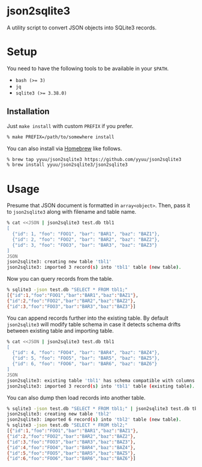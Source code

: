 # json2sqlite3

A utility script to convert JSON objects into SQLite3 records.

# Setup

You need to have the following tools to be available in your `$PATH`.

* `bash (>= 3)`
* `jq`
* `sqlite3 (>= 3.38.0)`

## Installation

Just `make install` with custom `PREFIX` if you prefer.

```sh
% make PREFIX=/path/to/somewhere install
```

You can also install via [Homebrew](https://brew.sh/) like follows.

```sh
% brew tap yyuu/json2sqlite3 https://github.com/yyuu/json2sqlite3
% brew install yyuu/json2sqlite3/json2sqlite3
```

# Usage

Presume that JSON document is formatted in `array<object>`. Then, pass it to `json2sqlite3` along with filename and table name.

```sh
% cat <<JSON | json2sqlite3 test.db tbl1
[
  {"id": 1, "foo": "FOO1", "bar": "BAR1", "baz": "BAZ1"},
  {"id": 2, "foo": "FOO2", "bar": "BAR2", "baz": "BAZ2"},
  {"id": 3, "foo": "FOO3", "bar": "BAR3", "baz": "BAZ3"}
]
JSON
json2sqlite3: creating new table 'tbl1'
json2sqlite3: imported 3 record(s) into 'tbl1' table (new table).
```

Now you can query records from the table.

```sh
% sqlite3 -json test.db "SELECT * FROM tbl1;"
[{"id":1,"foo":"FOO1","bar":"BAR1","baz":"BAZ1"},
{"id":2,"foo":"FOO2","bar":"BAR2","baz":"BAZ2"},
{"id":3,"foo":"FOO3","bar":"BAR3","baz":"BAZ3"}]
```

You can append records further into the existing table.
By default `json2sqlite3` will modify table schema in case it detects schema drifts between existing table and importing table.

```sh
% cat <<JSON | json2sqlite3 test.db tbl1
[
  {"id": 4, "foo": "FOO4", "bar": "BAR4", "baz": "BAZ4"},
  {"id": 5, "foo": "FOO5", "bar": "BAR5", "baz": "BAZ5"},
  {"id": 6, "foo": "FOO6", "bar": "BAR6", "baz": "BAZ6"}
]
JSON
json2sqlite3: existing table 'tbl1' has schema compatible with columns detected in importing data.
json2sqlite3: imported 3 record(s) into 'tbl1' table (existing table).
```

You can also dump then load records into another table.

```sh
% sqlite3 -json test.db "SELECT * FROM tbl1;" | json2sqlite3 test.db tbl2
json2sqlite3: creating new table 'tbl2'
json2sqlite3: imported 6 record(s) into 'tbl2' table (new table).
% sqlite3 -json test.db "SELECT * FROM tbl2;"
[{"id":1,"foo":"FOO1","bar":"BAR1","baz":"BAZ1"},
{"id":2,"foo":"FOO2","bar":"BAR2","baz":"BAZ2"},
{"id":3,"foo":"FOO3","bar":"BAR3","baz":"BAZ3"},
{"id":4,"foo":"FOO4","bar":"BAR4","baz":"BAZ4"},
{"id":5,"foo":"FOO5","bar":"BAR5","baz":"BAZ5"},
{"id":6,"foo":"FOO6","bar":"BAR6","baz":"BAZ6"}]
```
